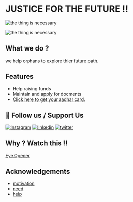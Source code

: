 # JUSTICE FOR THE FUTURE !!


![the thing is necessary](https://www.cry.org/wp-content/uploads/bridge-the-education-gap.jpg)

![the thing is necessary]( https://upload.wikimedia.org/wikipedia/commons/thumb/7/78/Thomas_Benjamin_Kennington_-_Orphans.jpg/420px-Thomas_Benjamin_Kennington_-_Orphans.jpg)



## What we do ?
we help orphans to explore thier future path.


## Features

- Help raising funds
- Maintain and apply for docments 
-  [Click here to get your aadhar card](https://uidai.gov.in/).


## 🔗  Follow us / Support Us
[![Instagram](https://img.shields.io/badge/Instagram-000?style=for-the-badge&logo=ko-fi&logoColor=white)](https://www.instagram.com/om_5001_/)
[![linkedin](https://img.shields.io/badge/linkedin-0A66C2?style=for-the-badge&logo=linkedin&logoColor=white)](https://www.linkedin.com/)
[![twitter](https://img.shields.io/badge/twitter-1DA1F2?style=for-the-badge&logo=twitter&logoColor=white)](https://twitter.com/)


## Why ? Watch this !!

[Eye Opener](https://youtu.be/f5mqlFPO_I8)


## Acknowledgements

 - [motivation](https://www.cry.org/)
 - [need ](https://www.globalgiving.org/projects/help-an-orphan-in-india-receive-an-education/#:~:text=Poor%20or%20orphaned%20children%20are,be%20forced%20into%20bonded%20labor.)
 - [help](https://bulldogjob.com/news/449-how-to-write-a-good-readme-for-your-github-project)


